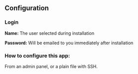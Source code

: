 ## Configuration

### Login
**Name:** The user selected during installation

**Password:** Will be emailed to you immediately after installation

### How to configure this app: 
From an admin panel, or a plain file with SSH.
